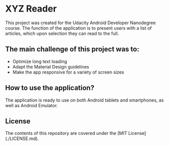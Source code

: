 # XYZ Reader

This project was created for the Udacity Android Developer Nanodegree course.
The function of the application is to present users with a list of articles,
which upon selection they can read to the full.

## The main challenge of this project was to:

* Optimize long text loading
* Adapt the Material Design guidelines
* Make the app responsive for a variety of screen sizes

## How to use the application?

The application is ready to use on both Android tablets and smartphones, 
as well as Android Emulator.

## License

The contents of this repository are covered under the [MIT License] (./LICENSE.md).
